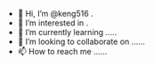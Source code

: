 - 👋 Hi, I’m @keng516 .
- 👀 I’m interested in .
- 🌱 I’m currently learning .....
- 💞️ I’m looking to collaborate on ......
- 📫 How to reach me ......

<!---
keng516/keng516 is a ✨ special ✨ repository because its `README.md` (this file) appears on your GitHub profile.
You can click the Preview link to take a look at your changes.
--->
